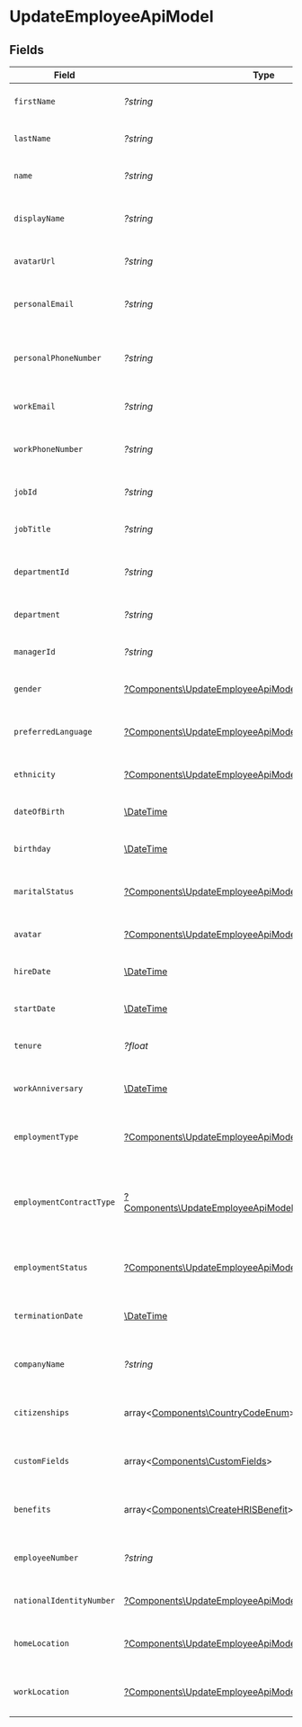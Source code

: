 # UpdateEmployeeApiModel


## Fields

| Field                                                                                                                               | Type                                                                                                                                | Required                                                                                                                            | Description                                                                                                                         | Example                                                                                                                             |
| ----------------------------------------------------------------------------------------------------------------------------------- | ----------------------------------------------------------------------------------------------------------------------------------- | ----------------------------------------------------------------------------------------------------------------------------------- | ----------------------------------------------------------------------------------------------------------------------------------- | ----------------------------------------------------------------------------------------------------------------------------------- |
| `firstName`                                                                                                                         | *?string*                                                                                                                           | :heavy_minus_sign:                                                                                                                  | The employee first name                                                                                                             | Issac                                                                                                                               |
| `lastName`                                                                                                                          | *?string*                                                                                                                           | :heavy_minus_sign:                                                                                                                  | The employee last name                                                                                                              | Newton                                                                                                                              |
| `name`                                                                                                                              | *?string*                                                                                                                           | :heavy_minus_sign:                                                                                                                  | The employee name                                                                                                                   | Issac Newton                                                                                                                        |
| `displayName`                                                                                                                       | *?string*                                                                                                                           | :heavy_minus_sign:                                                                                                                  | The employee display name                                                                                                           | Sir Issac Newton                                                                                                                    |
| `avatarUrl`                                                                                                                         | *?string*                                                                                                                           | :heavy_minus_sign:                                                                                                                  | The employee avatar Url                                                                                                             | https://example.com/avatar.png                                                                                                      |
| `personalEmail`                                                                                                                     | *?string*                                                                                                                           | :heavy_minus_sign:                                                                                                                  | The employee personal email                                                                                                         | isaac.newton@example.com                                                                                                            |
| `personalPhoneNumber`                                                                                                               | *?string*                                                                                                                           | :heavy_minus_sign:                                                                                                                  | The employee personal phone number                                                                                                  | +1234567890                                                                                                                         |
| `workEmail`                                                                                                                         | *?string*                                                                                                                           | :heavy_minus_sign:                                                                                                                  | The employee work email                                                                                                             | newton@example.com                                                                                                                  |
| `workPhoneNumber`                                                                                                                   | *?string*                                                                                                                           | :heavy_minus_sign:                                                                                                                  | The employee work phone number                                                                                                      | +1234567890                                                                                                                         |
| `jobId`                                                                                                                             | *?string*                                                                                                                           | :heavy_minus_sign:                                                                                                                  | The employee job id                                                                                                                 | R-6789                                                                                                                              |
| `jobTitle`                                                                                                                          | *?string*                                                                                                                           | :heavy_minus_sign:                                                                                                                  | The employee job title                                                                                                              | Physicist                                                                                                                           |
| `departmentId`                                                                                                                      | *?string*                                                                                                                           | :heavy_minus_sign:                                                                                                                  | The employee department id                                                                                                          | 3093                                                                                                                                |
| `department`                                                                                                                        | *?string*                                                                                                                           | :heavy_minus_sign:                                                                                                                  | The employee department                                                                                                             | Physics                                                                                                                             |
| `managerId`                                                                                                                         | *?string*                                                                                                                           | :heavy_minus_sign:                                                                                                                  | The employee manager ID                                                                                                             | 67890                                                                                                                               |
| `gender`                                                                                                                            | [?Components\UpdateEmployeeApiModelGender](../../Models/Components/UpdateEmployeeApiModelGender.md)                                 | :heavy_minus_sign:                                                                                                                  | The employee gender                                                                                                                 | male                                                                                                                                |
| `preferredLanguage`                                                                                                                 | [?Components\UpdateEmployeeApiModelPreferredLanguage](../../Models/Components/UpdateEmployeeApiModelPreferredLanguage.md)           | :heavy_minus_sign:                                                                                                                  | The employee preferred language                                                                                                     | en_US                                                                                                                               |
| `ethnicity`                                                                                                                         | [?Components\UpdateEmployeeApiModelEthnicity](../../Models/Components/UpdateEmployeeApiModelEthnicity.md)                           | :heavy_minus_sign:                                                                                                                  | The employee ethnicity                                                                                                              | white                                                                                                                               |
| `dateOfBirth`                                                                                                                       | [\DateTime](https://www.php.net/manual/en/class.datetime.php)                                                                       | :heavy_minus_sign:                                                                                                                  | The employee date_of_birth                                                                                                          | 1990-01-01T00:00.000Z                                                                                                               |
| `birthday`                                                                                                                          | [\DateTime](https://www.php.net/manual/en/class.datetime.php)                                                                       | :heavy_minus_sign:                                                                                                                  | The employee birthday                                                                                                               | 2021-01-01T00:00:00Z                                                                                                                |
| `maritalStatus`                                                                                                                     | [?Components\UpdateEmployeeApiModelMaritalStatus](../../Models/Components/UpdateEmployeeApiModelMaritalStatus.md)                   | :heavy_minus_sign:                                                                                                                  | The employee marital status                                                                                                         | single                                                                                                                              |
| `avatar`                                                                                                                            | [?Components\UpdateEmployeeApiModelAvatar](../../Models/Components/UpdateEmployeeApiModelAvatar.md)                                 | :heavy_minus_sign:                                                                                                                  | The employee avatar                                                                                                                 | https://example.com/avatar.png                                                                                                      |
| `hireDate`                                                                                                                          | [\DateTime](https://www.php.net/manual/en/class.datetime.php)                                                                       | :heavy_minus_sign:                                                                                                                  | The employee hire date                                                                                                              | 2021-01-01T00:00.000Z                                                                                                               |
| `startDate`                                                                                                                         | [\DateTime](https://www.php.net/manual/en/class.datetime.php)                                                                       | :heavy_minus_sign:                                                                                                                  | The employee start date                                                                                                             | 2021-01-01T00:00.000Z                                                                                                               |
| `tenure`                                                                                                                            | *?float*                                                                                                                            | :heavy_minus_sign:                                                                                                                  | The employee tenure                                                                                                                 | 2                                                                                                                                   |
| `workAnniversary`                                                                                                                   | [\DateTime](https://www.php.net/manual/en/class.datetime.php)                                                                       | :heavy_minus_sign:                                                                                                                  | The employee work anniversary                                                                                                       | 2021-01-01T00:00:00Z                                                                                                                |
| `employmentType`                                                                                                                    | [?Components\UpdateEmployeeApiModelEmploymentType](../../Models/Components/UpdateEmployeeApiModelEmploymentType.md)                 | :heavy_minus_sign:                                                                                                                  | The employee employment type                                                                                                        | full_time                                                                                                                           |
| `employmentContractType`                                                                                                            | [?Components\UpdateEmployeeApiModelEmploymentContractType](../../Models/Components/UpdateEmployeeApiModelEmploymentContractType.md) | :heavy_minus_sign:                                                                                                                  | The employment work schedule type (e.g., full-time, part-time)                                                                      | full_time                                                                                                                           |
| `employmentStatus`                                                                                                                  | [?Components\UpdateEmployeeApiModelEmploymentStatus](../../Models/Components/UpdateEmployeeApiModelEmploymentStatus.md)             | :heavy_minus_sign:                                                                                                                  | The employee employment status                                                                                                      | active                                                                                                                              |
| `terminationDate`                                                                                                                   | [\DateTime](https://www.php.net/manual/en/class.datetime.php)                                                                       | :heavy_minus_sign:                                                                                                                  | The employee termination date                                                                                                       | 2021-01-01T00:00:00Z                                                                                                                |
| `companyName`                                                                                                                       | *?string*                                                                                                                           | :heavy_minus_sign:                                                                                                                  | The employee company name                                                                                                           | Example Corp                                                                                                                        |
| `citizenships`                                                                                                                      | array<[Components\CountryCodeEnum](../../Models/Components/CountryCodeEnum.md)>                                                     | :heavy_minus_sign:                                                                                                                  | The citizenships of the Employee                                                                                                    |                                                                                                                                     |
| `customFields`                                                                                                                      | array<[Components\CustomFields](../../Models/Components/CustomFields.md)>                                                           | :heavy_minus_sign:                                                                                                                  | The employee custom fields                                                                                                          |                                                                                                                                     |
| `benefits`                                                                                                                          | array<[Components\CreateHRISBenefit](../../Models/Components/CreateHRISBenefit.md)>                                                 | :heavy_minus_sign:                                                                                                                  | Current benefits of the employee                                                                                                    |                                                                                                                                     |
| `employeeNumber`                                                                                                                    | *?string*                                                                                                                           | :heavy_minus_sign:                                                                                                                  | The assigned employee number                                                                                                        | 125                                                                                                                                 |
| `nationalIdentityNumber`                                                                                                            | [?Components\UpdateEmployeeApiModelNationalIdentityNumber](../../Models/Components/UpdateEmployeeApiModelNationalIdentityNumber.md) | :heavy_minus_sign:                                                                                                                  | The national identity number                                                                                                        |                                                                                                                                     |
| `homeLocation`                                                                                                                      | [?Components\UpdateEmployeeApiModelHomeLocation](../../Models/Components/UpdateEmployeeApiModelHomeLocation.md)                     | :heavy_minus_sign:                                                                                                                  | The employee home location                                                                                                          |                                                                                                                                     |
| `workLocation`                                                                                                                      | [?Components\UpdateEmployeeApiModelWorkLocation](../../Models/Components/UpdateEmployeeApiModelWorkLocation.md)                     | :heavy_minus_sign:                                                                                                                  | The employee work location                                                                                                          |                                                                                                                                     |